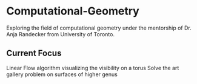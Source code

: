 # Computational-Geometry
Exploring the field of computational geometry under the mentorship of Dr. Anja Randecker from University of Toronto.

## Current Focus
Linear Flow algorithm visualizing the visibility on a torus
Solve the art gallery problem on surfaces of higher genus

